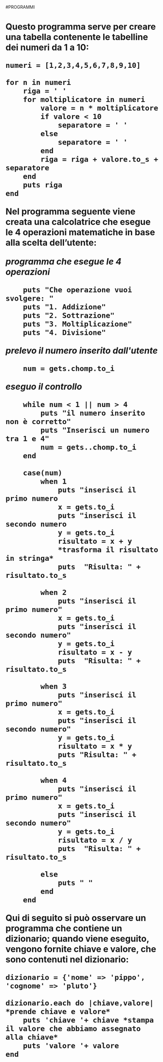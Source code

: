 ﻿#PROGRAMMI  <h1>           
        
Questo programma serve per creare una tabella contenente le tabelline dei
numeri da 1 a 10:      
       
	numeri = [1,2,3,4,5,6,7,8,9,10]       
         
	for n in numeri           
		riga = ' '     
		for moltiplicatore in numeri     
			valore = n * moltiplicatore     
			if valore < 10     
				separatore = ' '      
			else       
				separatore = ' '    
			end          
			riga = riga + valore.to_s + separatore      
		end     
		puts riga    
	end    
       
	   
Nel programma seguente viene creata una calcolatrice che esegue le 4 operazioni 
matematiche in base alla scelta dell’utente:      
       
*programma che esegue le 4 operazioni*     
	      
		puts "Che operazione vuoi svolgere: "     
		puts "1. Addizione"     
		puts "2. Sottrazione"    
		puts "3. Moltiplicazione"     
		puts "4. Divisione"      
      
*prelevo il numero inserito dall'utente*     
	     
		num = gets.chomp.to_i       
        
*eseguo il controllo*
    	
		while num < 1 || num > 4     
			puts "il numero inserito non è corretto"     
			puts "Inserisci un numero tra 1 e 4"    
			num = gets..chomp.to_i      
		end       
         
		case(num)        
			when 1				
				puts "inserisci il primo numero      
				x = gets.to_i       			
				puts "inserisci il secondo numero      
				y = gets.to_i     
				risultato = x + y       				
				*trasforma il risultato in stringa*            
				puts  "Risulta: " + risultato.to_s       
        				
			when 2        			
				puts "inserisci il primo numero"       
				x = gets.to_i       
				puts "inserisci il secondo numero"     
				y = gets.to_i      
				risultato = x - y      
				puts  "Risulta: " + risultato.to_s       
        				
			when 3           
				puts "inserisci il primo numero"       
				x = gets.to_i       
				puts "inserisci il secondo numero"           
				y = gets.to_i      
 				risultato = x * y      
				puts "Risulta: " + risultato.to_s        
          
			when 4      
				puts "inserisci il primo numero"     
				x = gets.to_i     
				puts "inserisci il secondo numero"      
				y = gets.to_i      
				risultato = x / y       
				puts  "Risulta: " + risultato.to_s        
       
			else       
				puts " "      
			end      
		end     
       
Qui di seguito si può osservare un programma che contiene un dizionario; quando viene eseguito, 
vengono fornite chiave e valore, che sono contenuti nel dizionario:      
       
	dizionario = {'nome' => 'pippo', 'cognome' => 'pluto'}     
      
	dizionario.each do |chiave,valore| *prende chiave e valore*     
		puts 'chiave '+ chiave *stampa il valore che abbiamo assegnato alla chiave*     
		puts 'valore '+ valore     
	end     
